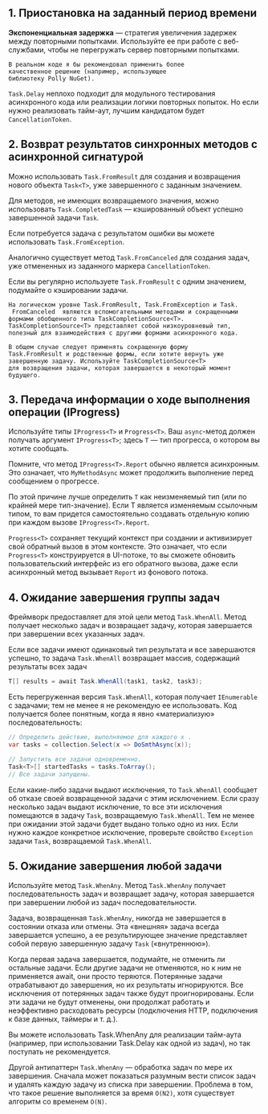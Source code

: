 ## 1. Приостановка на заданный период времени

**Экспоненциальная задержка** — стратегия 
увеличения задержек между повторными попытками.
Используйте ее при работе с веб-службами, чтобы
не перегружать сервер повторными попытками.

```
В реальном коде я бы рекомендовал применить более 
качественное решение (например, использующее 
библиотеку Polly NuGet).
```

`Task.Delay` неплохо подходит для модульного тестирования 
асинхронного кода или реализации логики повторных попыток.
Но если нужно реализовать тайм-аут, лучшим кандидатом
будет `CancellationToken`.

## 2. Возврат результатов синхронных методов с асинхронной сигнатурой

Можно использовать `Task.FromResult` для создания и возвращения
нового объекта `Task<T>`, уже завершенного с заданным значением.

Для методов, не имеющих возвращаемого значения, можно 
использовать `Task.CompletedTask` — кэшированный объект
успешно завершенной задачи `Task`.

Если потребуется задача с результатом ошибки вы можете
использовать `Task.FromException`.

Аналогично существует метод `Task.FromCanceled` для создания
задач, уже отмененных из заданного маркера
`CancellationToken`.

Если вы регулярно используете `Task.FromResult` с одним 
значением, подумайте о кэшировании задачи.

```
На логическом уровне Task.FromResult, Task.FromException и Task.
 FromCanceled  являются вспомогательными методами и сокращенными
формами обобщенного типа TaskCompletionSource<T>. 
TaskCompletionSource<T> представляет собой низкоуровневый тип,
полезный для взаимодействия с другими формами асинхронного кода.
```

```
В общем случае следует применять сокращенную форму 
Task.FromResult и родственные формы, если хотите вернуть уже 
завершенную задачу. Используйте TaskCompletionSource<T> 
для возвращения задачи, которая завершается в некоторый момент
будущего.
```

## 3. Передача информации о ходе выполнения операции (IProgress<T>)

Используйте типы `IProgress<T>` и `Progress<T>`. 
Ваш `async`-метод должен получать аргумент `IProgress<T>`;
здесь `T` — тип прогресса, о котором вы хотите сообщать.

Помните, что метод `IProgress<T>.Report` обычно является 
асинхронным. Это означает, что `MyMethodAsync` может продолжить
выполнение перед сообщением о прогрессе.

По этой причине лучше определить `T` как неизменяемый тип 
(или по крайней мере тип-значение). Если T является изменяемым
ссылочным типом, то вам придется самостоятельно создавать
отдельную копию при каждом вызове `IProgress<T>.Report`.

`Progress<T>` сохраняет текущий контекст при создании и 
активизирует свой обратный вызов в этом контексте. Это 
означает, что если `Progress<T>` конструируется в UI-потоке,
то вы сможете обновить пользовательский интерфейс из его
обратного вызова, даже если асинхронный метод вызывает 
`Report` из фонового потока.

## 4. Ожидание завершения группы задач

Фреймворк предоставляет для этой цели метод `Task.WhenAll`.
Метод получает несколько задач и возвращает задачу, которая
завершается при завершении всех указанных задач.

Если все задачи имеют одинаковый тип результата и все 
завершаются успешно, то задача `Task.WhenAll` возвращает массив,
содержащий результаты всех задач

```csharp
T[] results = await Task.WhenAll(task1, task2, task3);
```

Есть перегруженная версия `Task.WhenAll`, которая получает 
`IEnumerable` с задачами; тем не менее я не рекомендую ее
использовать. Код получается более понятным, когда я явно 
«материализую» последовательность:

```csharp
// Определить действие, выполняемое для каждого x .
var tasks = collection.Select(x => DoSmthAsync(x));

// Запустить все задачи одновременно.
Task<T>[] startedTasks = tasks.ToArray();
// Все задачи запущены.
```

Если какие-либо задачи выдают исключения, то `Task.WhenAll`
сообщает об отказе своей возвращенной задачи с этим
исключением. Если сразу несколько задач выдают исключение,
то все эти исключения помещаются в задачу `Task`, 
возвращаемую `Task.WhenAll`. Тем не менее при ожидании этой
задачи будет выдано только одно из них. Если нужно каждое
конкретное исключение, проверьте свойство `Exception` задачи
`Task`, возвращаемой `Task.WhenAll`.

## 5. Ожидание завершения любой задачи

Используйте метод `Task.WhenAny`. Метод `Task.WhenAny`
получает последовательность задач и возвращает задачу,
которая завершается при завершении любой из задач 
последовательности.

Задача, возвращенная `Task.WhenAny`, никогда не завершается 
в состоянии отказа или отмены. Эта «внешняя» задача всегда
завершается успешно, а ее результирующее значение 
представляет собой первую завершенную задачу `Task` 
(«внутреннюю»).

Когда первая задача завершается, подумайте, не отменить ли
остальные задачи. Если другие задачи не отменяются, но к ним
не применяется await, они просто теряются. Потерянные задачи
отрабатывают до завершения, но их результаты игнорируются.
Все исключения от потерянных задач также будут
проигнорированы. Если эти задачи не будут отменены, они
продолжат работать и неэффективно расходовать ресурсы
(подключения HTTP, подключения к базе данных, таймеры и т. д.).

Вы можете использовать Task.WhenAny для реализации
тайм-аута (например, при использовании Task.Delay как одной
из задач), но так поступать не рекомендуется.

Другой антипаттерн `Task.WhenAny` — обработка задач по мере
их завершения. Сначала может показаться разумным вести список
задач и удалять каждую задачу из списка при завершении.
Проблема в том, что такое решение выполняется за время 
`O(N2)`, хотя существует алгоритм со временем `O(N)`.